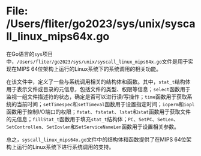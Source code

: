 # File: /Users/fliter/go2023/sys/unix/syscall_linux_mips64x.go

在Go语言的`sys`项目中，`/Users/fliter/go2023/sys/unix/syscall_linux_mips64x.go`文件是用于实现在MIPS 64位架构上运行的Linux系统下的系统调用的相关功能。

在该文件中，定义了一些与系统调用相关的结构体和函数。其中，`stat_t`结构体用于表示文件或目录的元信息，包括文件的类型、权限等信息；`select`函数用于监视一组文件描述符的状态，确定是否可以进行读/写操作；`time`函数用于获取系统的当前时间；`setTimespec`和`setTimeval`函数用于设置指定时间；`ioperm`和`iopl`函数用于控制I/O端口的权限；`fstat`、`fstatat`、`lstat`和`stat`函数用于获取文件的元信息；`fillStat_t`函数用于填充`stat_t`结构体；`PC`、`SetPC`、`SetLen`、`SetControllen`、`SetIovlen`和`SetServiceNameLen`函数用于设置相关参数。

总之，`syscall_linux_mips64x.go`文件中的结构体和函数提供了在MIPS 64位架构上运行的Linux系统下进行系统调用的支持。

